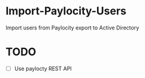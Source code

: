 # Import-Paylocity-Users
Import users from Paylocity export to Active Directory

# TODO
- [ ] Use paylocty REST API
